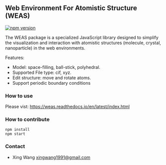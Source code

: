 ## Web Environment For Atomistic Structure (WEAS)

[![npm version](https://img.shields.io/npm/v/weas.svg?style=flat-square)](https://www.npmjs.com/package/weas)


The WEAS package is a specialized JavaScript library designed to simplify the visualization and interaction with atomistic structures (molecule, crystal, nanoparticle) in the web environments.


Features:

* Model: space-filling, ball-stick, polyhedral.
* Supported File type: cif, xyz.
* Edit structure: move and rotate atoms.
* Support periodic boundary conditions


### How to use

Please vist: https://weas.readthedocs.io/en/latest/index.html


### How to contribute

```console
npm install
npm start
```

### Contact
* Xing Wang  <xingwang1991@gmail.com>

